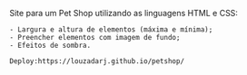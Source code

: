  Site para um Pet Shop utilizando as linguagens HTML e CSS:

    - Largura e altura de elementos (máxima e mínima);
    - Preencher elementos com imagem de fundo;
    - Efeitos de sombra.

    Deploy:https://louzadarj.github.io/petshop/